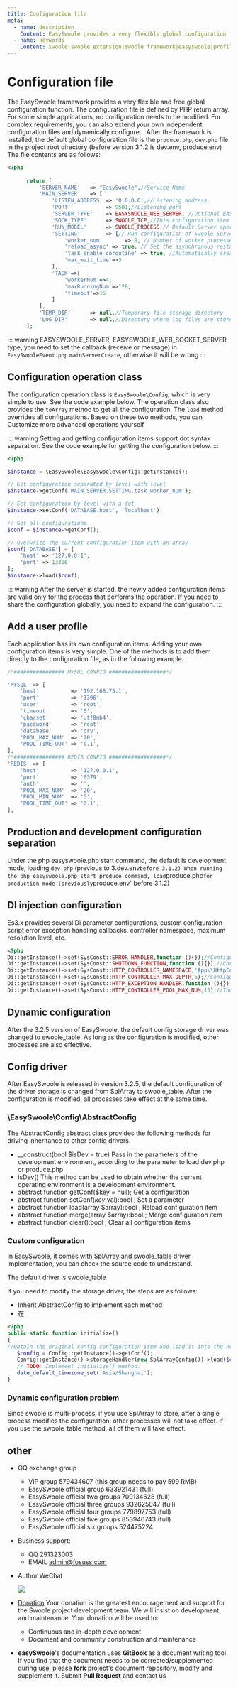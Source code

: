 ```yaml
---
title: Configuration file
meta:
  - name: description
    Content: EasySwoole provides a very flexible global configuration feature that allows you to extend your own profile and dynamically configure it.
  - name: keywords
    Content: swoole|swoole extension|swoole framework|easyswoole|profile|dynamic configuration
---
```



# Configuration file

The EasySwoole framework provides a very flexible and free global configuration function. The configuration file is defined by PHP return array. For some simple applications, no configuration needs to be modified. For complex requirements, you can also extend your own independent configuration files and dynamically configure. . After the framework is installed, the default global configuration file is the `produce.php`, `dev.php` file in the project root directory (before version 3.1.2 is dev.env, produce.env)
The file contents are as follows:

```php
<?php
      
      return [
          'SERVER_NAME'   => "EasySwoole",//Service Name
          'MAIN_SERVER'   => [
              'LISTEN_ADDRESS' => '0.0.0.0',//Listening address
              'PORT'           => 9501,//Listening port
              'SERVER_TYPE'    => EASYSWOOLE_WEB_SERVER, //Optional EASYSWOOLE_SERVER  EASYSWOOLE_WEB_SERVER EASYSWOOLE_WEB_SOCKET_SERVER
              'SOCK_TYPE'      => SWOOLE_TCP,//This configuration item is valid when the SERVER_TYPE value is TYPE_SERVER.
              'RUN_MODEL'      => SWOOLE_PROCESS,// Default Server operating mode
              'SETTING'        => [// Run configuration of Swoole Server (full configuration visible [Swoole documentation] (https://wiki.swoole.com/wiki/page/274.html))
                  'worker_num'       => 8, // Number of worker processes running
                  'reload_async' => true, // Set the asynchronous restart switch. When set to true, the asynchronous secure restart feature is enabled and the worker process waits for the asynchronous event to complete before exiting.
                  'task_enable_coroutine' => true, //Automatically create coroutines in the onTask callback after opening
                  'max_wait_time'=>3
              ],
              'TASK'=>[
                  'workerNum'=>4,
                  'maxRunningNum'=>128,
                  'timeout'=>15
              ]
          ],
          'TEMP_DIR'      => null,//Temporary file storage directory
          'LOG_DIR'       => null,//Directory where log files are stored
      ];
```


::: warning 
 EASYSWOOLE_SERVER, EASYSWOOLE_WEB_SOCKET_SERVER type, you need to set the callback (receive or message) in `EasySwooleEvent.php` `mainServerCreate`, otherwise it will be wrong
:::

## Configuration operation class

The configuration operation class is `EasySwoole\Config`, which is very simple to use. See the code example below. The operation class also provides the `toArray` method to get all the configuration. The `load` method overrides all configurations. Based on these two methods, you can Customize more advanced operations yourself

::: warning 
 Setting and getting configuration items support dot syntax separation. See the code example for getting the configuration below.
:::

```php
<?php

$instance = \EasySwoole\EasySwoole\Config::getInstance();

// Get configuration separated by level with level
$instance->getConf('MAIN_SERVER.SETTING.task_worker_num');

// Set configuration by level with a dot
$instance->setConf('DATABASE.host', 'localhost');

// Get all configurations
$conf = $instance->getConf();

// Overwrite the current configuration item with an array
$conf['DATABASE'] = [
    'host' => '127.0.0.1',
    'port' => 13306
];
$instance->load($conf);
```

::: warning 
 After the server is started, the newly added configuration items are valid only for the process that performs the operation. If you need to share the configuration globally, you need to expand the configuration.
:::

## Add a user profile

Each application has its own configuration items. Adding your own configuration items is very simple. One of the methods is to add them directly to the configuration file, as in the following example.

```php
/*################ MYSQL CONFIG ##################*/

'MYSQL' => [
    'host'          => '192.168.75.1',
    'port'          => '3306',
    'user'          => 'root',
    'timeout'       => '5',
    'charset'       => 'utf8mb4',
    'password'      => 'root',
    'database'      => 'cry',
    'POOL_MAX_NUM'  => '20',
    'POOL_TIME_OUT' => '0.1',
],
/*################ REDIS CONFIG ##################*/
'REDIS' => [
    'host'          => '127.0.0.1',
    'port'          => '6379',
    'auth'          => '',
    'POOL_MAX_NUM'  => '20',
    'POOL_MIN_NUM'  => '5',
    'POOL_TIME_OUT' => '0.1',
],
```

## Production and development configuration separation
Under the php easyswoole.php start command, the default is development mode, loading `dev.php` (previous to 3.dev.env` before 3.1.2)
When running the php easyswoole.php start produce command, load `produce.php` for production mode (previously `produce.env` before 3.1.2)


## DI injection configuration
Es3.x provides several Di parameter configurations, custom configuration script error exception handling callbacks, controller namespace, maximum resolution level, etc.
```php
<?php
Di::getInstance()->set(SysConst::ERROR_HANDLER,function (){});//Configuration error handling callback
Di::getInstance()->set(SysConst::SHUTDOWN_FUNCTION,function (){});//Configuration script end callback
Di::getInstance()->set(SysConst::HTTP_CONTROLLER_NAMESPACE,'App\\HttpController\\');//Configuring the controller namespace
Di::getInstance()->set(SysConst::HTTP_CONTROLLER_MAX_DEPTH,5);//Configure the maximum resolution level of the http controller.
Di::getInstance()->set(SysConst::HTTP_EXCEPTION_HANDLER,function (){});//Configure http controller exception callback
Di::getInstance()->set(SysConst::HTTP_CONTROLLER_POOL_MAX_NUM,15);//The maximum number of http controller object pools
```

## Dynamic configuration

After the 3.2.5 version of EasySwoole, the default config storage driver was changed to swoole_table. As long as the configuration is modified, other processes are also effective.


## Config driver
After EasySwoole is released in version 3.2.5, the default configuration of the driver storage is changed from SplArray to swoole_table. After the configuration is modified, all processes take effect at the same time.

### \EasySwoole\Config\AbstractConfig
The AbstractConfig abstract class provides the following methods for driving inheritance to other config drivers.
- __construct(bool $isDev = true)
  Pass in the parameters of the development environment, according to the parameter to load dev.php or produce.php
- isDev() 
 This method can be used to obtain whether the current operating environment is a development environment.
- abstract function getConf($key = null);
  Get a configuration
- abstract function setConf($key,$val):bool ;
  Set a parameter
- abstract function load(array $array):bool ;
  Reload configuration item
- abstract function merge(array $array):bool ;
  Merge configuration item
- abstract function clear():bool ;
  Clear all configuration items
  
### Custom configuration
In EasySwoole, it comes with SplArray and swoole_table driver implementation, you can check the source code to understand.

The default driver is swoole_table

If you need to modify the storage driver, the steps are as follows:
* Inherit AbstractConfig to implement each method
* 在
````php 
<?php
public static function initialize()
{
//Obtain the original config configuration item and load it into the new configuration item.
   $config = Config::getInstance()->getConf();
   Config::getInstance()->storageHandler(new SplArrayConfig())->load($config);
   // TODO: Implement initialize() method.
   date_default_timezone_set('Asia/Shanghai');
}
````

### Dynamic configuration problem
Since swoole is multi-process, if you use SplArray to store, after a single process modifies the configuration, other processes will not take effect. If you use the swoole_table method, all of them will take effect.

## other

- QQ exchange group
    - VIP group 579434607 (this group needs to pay 599 RMB)
    - EasySwoole official group 633921431 (full)
    - EasySwoole official two groups 709134628 (full)
    - EasySwoole official three groups 932625047 (full)
    - EasySwoole official four groups 779897753 (full)
    - EasySwoole official five groups 853946743 (full)
    - EasySwoole official six groups 524475224 
    
- Business support:
    - QQ 291323003
    - EMAIL admin@fosuss.com   
- Author WeChat

     ![](/Images/Passage/authWx.png)
    
- [Donation](/Preface/donate.md)
  Your donation is the greatest encouragement and support for the Swoole project development team. We will insist on development and maintenance. Your donation will be used to:
        
  - Continuous and in-depth development
  - Document and community construction and maintenance
  
- **easySwoole**'s documentation uses **GitBook** as a document writing tool. If you find that the document needs to be corrected/supplemented during use, please **fork** project's document repository, modify and supplement it. Submit **Pull Request** and contact us
